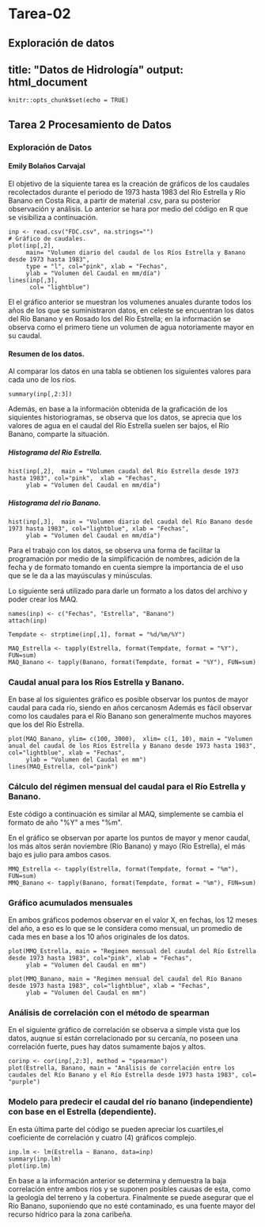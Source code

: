 # Tarea-02
Exploración de datos
---
title: "Datos de Hidrología"
output: html_document
---

```{r setup, include=FALSE}
knitr::opts_chunk$set(echo = TRUE)
```

## Tarea 2 Procesamiento de Datos
### Exploración de Datos
#### Emily Bolaños Carvajal

El objetivo de la siquiente tarea es la creación de gráficos de los caudales recolectados durante el periodo de 1973 hasta 1983 del Río Estrella y Río Banano en Costa Rica, a partir de material .csv, para su posterior observación y análisis. Lo anterior se hara por medio del código en R que se visibiliza a continuación.

```{r datos}
inp <- read.csv("FDC.csv", na.strings="")
# Gráfico de caudales.
plot(inp[,2],
     main= "Volumen diario del caudal de los Ríos Estrella y Banano desde 1973 hasta 1983",
     type = "l", col="pink", xlab = "Fechas", 
     ylab = "Volumen del Caudal en mm/día")
lines(inp[,3],
      col= "lightblue")
```  

El el gráfico anterior se muestran los volumenes anuales durante todos los años de los que se suministraron datos, en celeste se encuentran los datos del Río Banano y en Rosado los del Río Estrella; en la información se observa como el primero tiene un volumen de agua notoriamente mayor en su caudal. 

#### Resumen de los datos. 
Al comparar los datos en una tabla se obtienen los siguientes valores para cada uno de los ríos.
```{r summary}
summary(inp[,2:3])
```

Además, en base a la información obtenida de la graficación de los siquientes historiogramas, se observa que los datos, se aprecia que los valores de agua en el caudal del Río Estrella suelen ser bajos, el Río Banano, comparte la situación.

##### Histograma del Rio Estrella. 

```{r histo}
hist(inp[,2],  main = "Volumen caudal del Río Estrella desde 1973 hasta 1983", col="pink",  xlab = "Fechas", 
     ylab = "Volumen del Caudal en mm/día")
```  

##### Histograma del rio Banano.

```{r hist}
hist(inp[,3],  main = "Volumen diario del caudal del Río Banano desde 1973 hasta 1983", col="lightblue", xlab = "Fechas", 
     ylab = "Volumen del Caudal en mm/día")
```  


Para el trabajo con los datos, se observa una forma de facilitar la programación por medio de la simplificación de nombres, adición de la fecha y de formato tomando en cuenta siempre la importancia de el uso que se le da a las mayúsculas y minúsculas. 

Lo siguiente será utilizado para darle un formato a los datos del archivo y poder crear los MAQ.
```{r names}
names(inp) <- c("Fechas", "Estrella", "Banano")
attach(inp)
```  

```{r Tempdate}
Tempdate <- strptime(inp[,1], format = "%d/%m/%Y")
```  

```{r MAQ}
MAQ_Estrella <- tapply(Estrella, format(Tempdate, format = "%Y"), FUN=sum)
MAQ_Banano <- tapply(Banano, format(Tempdate, format = "%Y"), FUN=sum)
``` 


### Caudal anual para los Ríos Estrella y Banano.
En base al los siguientes gráfico es posible observar los puntos de mayor caudal para cada río, siendo en años cercanosm Además es fácil observar como los caudales para el Río Banano son generalmente muchos mayores que los del Río Estrella.

```{r anual}
plot(MAQ_Banano, ylim= c(100, 3000),  xlim= c(1, 10), main = "Volumen anual del caudal de los Ríos Estrella y Banano desde 1973 hasta 1983", col="lightblue", xlab = "Fechas", 
     ylab = "Volumen del Caudal en mm")
lines(MAQ_Estrella, col="pink")
```  


### Cálculo del régimen mensual del caudal para el Río Estrella y Banano.
Este código a continuación es similar al MAQ, simplemente se cambia el formato de año "%Y" a mes "%m". 

En el gráfico se observan por aparte los puntos de mayor y menor caudal, los más altos serán noviembre (Río Banano) y mayo (Río Estrella), el más bajo es julio para ambos casos. 
```{r MMQ}
MMQ_Estrella <- tapply(Estrella, format(Tempdate, format = "%m"), FUN=sum)
MMQ_Banano <- tapply(Banano, format(Tempdate, format = "%m"), FUN=sum)
```  

### Gráfico acumulados mensuales
En ambos gráficos podemos observar en el valor X, en fechas, los 12 meses del año, a eso es lo que se le considera como mensual, un promedio de cada mes en base a los 10 años originales de los datos.

```{r mensualest}
plot(MMQ_Estrella, main = "Regimen mensual del caudal del Río Estrella desde 1973 hasta 1983", col="pink", xlab = "Fechas", 
     ylab = "Volumen del Caudal en mm")
```  

```{r mensualbana}
plot(MMQ_Banano, main = "Regimen mensual del caudal del Río Banano desde 1973 hasta 1983", col="lightblue", xlab = "Fechas", 
     ylab = "Volumen del Caudal en mm")
```  

### Análisis de correlación con el método de spearman 
En el siguiente gráfico de correlación se observa a simple vista que los datos, auqnue sí están correlacionado por su cercanía, no poseen una correlación fuerte, pues hay datos sumamente bajos y altos.
```{r corinp}
corinp <- cor(inp[,2:3], method = "spearman")
plot(Estrella, Banano, main = "Análisis de correlación entre los caudales del Río Banano y el Río Estrella desde 1973 hasta 1983", col= "purple")
```  
 

### Modelo para predecir el caudal del río banano (independiente) con base en el Estrella (dependiente).
En esta última parte del código se pueden apreciar los cuartiles,el coeficiente de correlación y cuatro (4) gráficos complejo.
```{r inp.lm}
inp.lm <- lm(Estrella ~ Banano, data=inp)
summary(inp.lm)
plot(inp.lm)
```  
En base a la información anterior se determina y demuestra la baja correlación entre ambos ríos y se suponen posibles causas de esta, como la geología del terreno y la cobertura.
Finalmente se puede asegurar que el Río Banano, suponiendo que no esté contaminado, es una fuente mayor del recurso hídrico para la zona caribeña.
